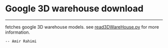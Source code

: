 # Google 3D warehouse download

---

fetches google 3D warehouse models.
see [read3DWareHouse.py](https://github.com/AmirooR/sketchup-downlad/blob/master/read3dWareHouse.py) for more information.

	-- Amir Rahimi
